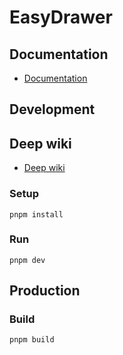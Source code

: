 # EasyDrawer

## Documentation

- [Documentation](https://easydrawer-docs.vercel.app/)

## Development

## Deep wiki

- [Deep wiki](https://deepwiki.com/hunghg255/easydrawer)

### Setup

```
pnpm install
```

### Run

```
pnpm dev
```

## Production

### Build

```
pnpm build
```
